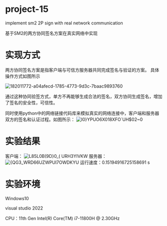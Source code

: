# project-15
implement sm2 2P sign with real network communication

基于SM2的两方协同签名方案在真实网络中实现

# 实现方式
 两方协同签名方案是指客户端与可信方服务器共同完成签名与验证的方案。
 具体操作方式如图所示

![182011772-a04afecd-1785-4773-9d3c-7baac9893760](https://github.com/jlwdfq/project-15/assets/129512207/78dd4f89-4ecf-41d2-8325-0b14b31ec12e)

通过这种协同验签方式，单方不再能够生成合法的签名，双方协同生成签名，增加了签名的安全性，可信性。

同时使用python中的网络链接代码库来模拟真实的网络连接中，客户端和服务器双方的签名和认证过程。如图所示：
![I0}YPUO6X018XFO`UH$02~0](https://github.com/jlwdfq/project-15/assets/129512207/9330d8b1-5342-4e71-8104-a412b0063160)

# 实验结果
客户端：
![L85L0B(9D}0_( URH3YIVKW](https://github.com/jlwdfq/project-15/assets/129512207/e8fb7370-ca69-43bd-b655-666e249a7fec)
服务器：
![{QG3_WRD66UZWPUI7OWDKYU](https://github.com/jlwdfq/project-15/assets/129512207/7ea2257d-30be-4fd9-a733-ed7ae1207770)
运行速度：0.15194916725158691 s

# 实验环境
Windows10 

visual studio 2022

 CPU：11th Gen Intel(R) Core(TM) i7-11800H @ 2.30GHz
 
